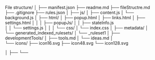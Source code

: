 File structure/
│
├── manifest.json
├── readme.md
├── fileStructre.md
├── .gitignore
├── rules.json
│
├── js/
│   ├── content.js
│   └── background.js
│
├── html/
│   ├── popup.html
│   ├── links.html
│   ├── settings.html
│   │
│   ├── popupJs/
│   │   ├──  stateInfo.js  
│   │   └── settings.js
│   │
│   └── css/
│       └── index.css
│
├── metadata/
│   └── generated_indexed_rulesets/
│       └── _ruleset1
│
├── developmentTools/
│    ├── tools.md
│    └── ideas.md
│    
└── icons/
    ├── icon16.svg
    ├── icon48.svg
    └── icon128.svg


│       ├──     └──     